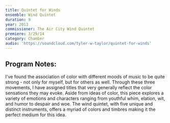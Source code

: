 ```yaml
---
title: Quintet for Winds
ensemble: Wind Quintet
duration: 9
year: 2013
commissioner: The Air City Wind Quintet
premiere: 3/29/14
category: Chamber
audio: 'https://soundcloud.com/tyler-w-taylor/quintet-for-winds'
---
```


## Program Notes:

I've found the association of color with different moods of music to be quite strong - not only for myself, but for others as well. Through these three movements, I have assigned titles that very generally reflect the color sensations they may evoke. Aside from ideas of color, this piece explores a variety of emotions and characters ranging from youthful whim, elation, wit, and humor to despair and woe. The wind quintet, with five unique and distinct instruments, offers a myriad of colors and timbres making it the perfect medium for this idea.
